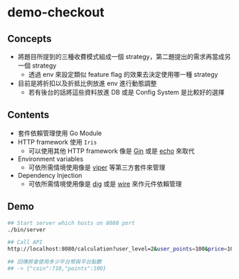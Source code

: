 # demo-checkout

## Concepts
- 將題目所提到的三種收費模式組成一個 strategy，第二題提出的需求再當成另一個 strategy
  - 透過 env 來設定類似 feature flag 的效果去決定使用哪一種 strategy
- 目前是將折扣以及折抵比例放進 env 進行動態調整
  - 若有後台的話將這些資料放進 DB 或是 Config System 是比較好的選擇

## Contents
- 套件依賴管理使用 Go Module
- HTTP framework 使用 `Iris`
  - 可以使用其他 HTTP framework 像是 [Gin](https://github.com/gin-gonic/gin) 或是 [echo](https://github.com/labstack/echo) 來取代 
- Environment variables
  - 可依所需情境使用像是 [viper](https://github.com/spf13/viper) 等第三方套件來管理
- Dependency Injection
  - 可依所需情境使用像是 [dig](https://github.com/uber-go/dig) 或是 [wire](https://github.com/google/wire) 來作元件依賴管理

## Demo
```bash
## Start server which hosts on 8080 port
./bin/server 

## Call API
http://localhost:8080/calculation?user_level=2&user_points=100&price=1000

## 回傳將會使用多少平台幣與平台點數
## -> {"coin":710,"points":100}
```